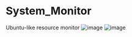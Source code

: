 # System_Monitor
Ubuntu-like resource monitor
![image](https://user-images.githubusercontent.com/25288674/90860939-e350b080-e3c5-11ea-9878-ee25ccd9020c.png)
![image](https://user-images.githubusercontent.com/25288674/90953934-b924ee80-e4aa-11ea-924b-4d377f2e85a2.png)
